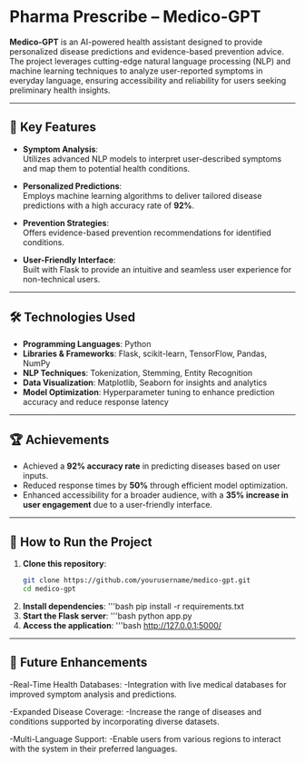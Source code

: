 # **Pharma Prescribe – Medico-GPT**


**Medico-GPT** is an AI-powered health assistant designed to provide personalized disease predictions and evidence-based prevention advice. The project leverages cutting-edge natural language processing (NLP) and machine learning techniques to analyze user-reported symptoms in everyday language, ensuring accessibility and reliability for users seeking preliminary health insights.

---

## **🚀 Key Features**

- **Symptom Analysis**:  
  Utilizes advanced NLP models to interpret user-described symptoms and map them to potential health conditions.

- **Personalized Predictions**:  
  Employs machine learning algorithms to deliver tailored disease predictions with a high accuracy rate of **92%**.

- **Prevention Strategies**:  
  Offers evidence-based prevention recommendations for identified conditions.

- **User-Friendly Interface**:  
  Built with Flask to provide an intuitive and seamless user experience for non-technical users.

---

## **🛠️ Technologies Used**

- **Programming Languages**: Python  
- **Libraries & Frameworks**: Flask, scikit-learn, TensorFlow, Pandas, NumPy  
- **NLP Techniques**: Tokenization, Stemming, Entity Recognition  
- **Data Visualization**: Matplotlib, Seaborn for insights and analytics  
- **Model Optimization**: Hyperparameter tuning to enhance prediction accuracy and reduce response latency  

---

## **🏆 Achievements**

- Achieved a **92% accuracy rate** in predicting diseases based on user inputs.  
- Reduced response times by **50%** through efficient model optimization.  
- Enhanced accessibility for a broader audience, with a **35% increase in user engagement** due to a user-friendly interface.  

---

## **📖 How to Run the Project**

1. **Clone this repository**:  
   ```bash
   git clone https://github.com/yourusername/medico-gpt.git
   cd medico-gpt
2. **Install dependencies**:
   '''bash
   pip install -r requirements.txt
3. **Start the Flask server**:
   '''bash
   python app.py
4. **Access the application**:
   '''bash
   http://127.0.0.1:5000/

---

## **🌟 Future Enhancements**

-Real-Time Health Databases:
-Integration with live medical databases for improved symptom analysis and predictions.

-Expanded Disease Coverage:
-Increase the range of diseases and conditions supported by incorporating diverse datasets.

-Multi-Language Support:
-Enable users from various regions to interact with the system in their preferred languages.



